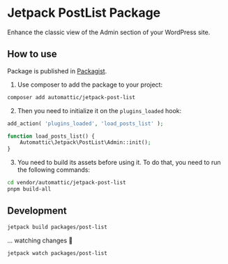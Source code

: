 # Jetpack PostList Package

Enhance the classic view of the Admin section of your WordPress site.

## How to use

Package is published in [Packagist](https://packagist.org/packages/automattic/jetpack-post-list).

1. Use composer to add the package to your project:
```bash
composer add automattic/jetpack-post-list
```

2. Then you need to initialize it on the `plugins_loaded` hook:
```php
add_action( 'plugins_loaded', 'load_posts_list' );

function load_posts_list() {
	Automattic\Jetpack\PostList\Admin::init();
}
```

3. You need to build its assets before using it.
To do that, you need to run the following commands:
```bash
cd vendor/automattic/jetpack-post-list
pnpm build-all
```
## Development

```bash
jetpack build packages/post-list
```

... watching changes 👀

```bash
jetpack watch packages/post-list
```